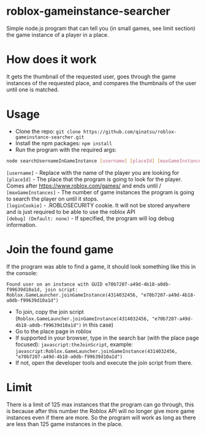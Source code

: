 # roblox-gameinstance-searcher
Simple node.js program that can tell you (in small games, see limit section) the game instance of a player in a place.

# How does it work
It gets the thumbnail of the requested user, goes through the game instances of the requested place, and compares the thumbnails of the user until one is matched.

# Usage
* Clone the repo: `git clone https://github.com/qinatsu/roblox-gameinstance-searcher.git`
* Install the npm packages: `npm install`
* Run the program with the required args:
```sh
node searchUsernameInGameInstance [username] [placeId] [maxGameInstances] "[loginCookie]" [debug] 
```

`[username]` - Replace with the name of the player you are looking for<br>
`[placeId]` - The place that the program is going to look for the player. Comes after https://www.roblox.com/games/ and ends until /<br>
`[maxGameInstances]` - The number of game instances the program is going to search the player on until it stops.<br>
`[loginCookie]` - .ROBLOSECURITY cookie. It will not be stored anywhere and is just required to be able to use the roblox API<br>
`[debug] (Default: none)` - If specified, the program will log debug information.

# Join the found game
If the program was able to find a game, it should look something like this in the console: 
```
Found user on an instance with GUID e70b7207-a49d-4b18-a0db-f99639d10a1d, join script: Roblox.GameLauncher.joinGameInstance(4314032456, "e70b7207-a49d-4b18-a0db-f99639d10a1d")
```
* To join, copy the join script (`Roblox.GameLauncher.joinGameInstance(4314032456, "e70b7207-a49d-4b18-a0db-f99639d10a1d")` in this case) 
* Go to the place page in roblox
* If supported in your browser, type in the search bar (with the place page focused): `javascript:theJoinScript`, example: `javascript:Roblox.GameLauncher.joinGameInstance(4314032456, "e70b7207-a49d-4b18-a0db-f99639d10a1d")`
* If not, open the developer tools and execute the join script from there.

# Limit
There is a limit of 125 max instances that the program can go through, this is because after this number the Roblox API will no longer give more game instances even if there are more. So the program will work as long as there are less than 125 game instances in the place.
